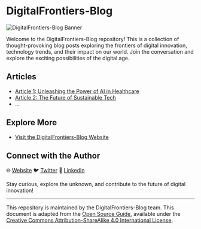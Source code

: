 # DigitalFrontiers-Blog

![DigitalFrontiers-Blog Banner](images/banner.jpg)

Welcome to the DigitalFrontiers-Blog repository! This is a collection of thought-provoking blog posts exploring the frontiers of digital innovation, technology trends, and their impact on our world. Join the conversation and explore the exciting possibilities of the digital age.

## Articles

- [Article 1: Unleashing the Power of AI in Healthcare](articles/article-1.md)
- [Article 2: The Future of Sustainable Tech](articles/article-2.md)
- ...

## Explore More

- [Visit the DigitalFrontiers-Blog Website](https://www.digitalfrontiersblog.com)

## Connect with the Author

🌐 [Website](https://www.krisyotam.com)
🐦 [Twitter](https://twitter.com/KrisYotam)
💼 [LinkedIn](https://www.linkedin.com/in/krisyotam)

Stay curious, explore the unknown, and contribute to the future of digital innovation!

---

This repository is maintained by the DigitalFrontiers-Blog team. This document is adapted from the [Open Source Guide](https://opensource.guide/), available under the [Creative Commons Attribution-ShareAlike 4.0 International License](https://creativecommons.org/licenses/by-sa/4.0/).
